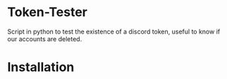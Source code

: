 # Token-Tester

Script in python to test the existence of a discord token, useful to know if our accounts are deleted.


# Installation


